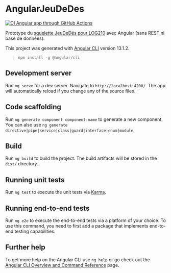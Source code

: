 # AngularJeuDeDes
[![CI Angular app through GitHub Actions](https://github.com/fuhrmanator/angular-jeu-de-des/actions/workflows/main.yml/badge.svg)](https://github.com/fuhrmanator/angular-jeu-de-des/actions/workflows/main.yml)

Prototype du [squelette JeuDeDés pour LOG210](https://github.com/profcfuhrmanets/log210-jeu-de-des-node-express-ts) avec Angular (sans REST ni base de données). 

This project was generated with [Angular CLI](https://github.com/angular/angular-cli) version 13.1.2.

> `npm install -g @angular/cli`

## Development server

Run `ng serve` for a dev server. Navigate to `http://localhost:4200/`. The app will automatically reload if you change any of the source files.

## Code scaffolding

Run `ng generate component component-name` to generate a new component. You can also use `ng generate directive|pipe|service|class|guard|interface|enum|module`.

## Build

Run `ng build` to build the project. The build artifacts will be stored in the `dist/` directory.

## Running unit tests

Run `ng test` to execute the unit tests via [Karma](https://karma-runner.github.io).

## Running end-to-end tests

Run `ng e2e` to execute the end-to-end tests via a platform of your choice. To use this command, you need to first add a package that implements end-to-end testing capabilities.

## Further help

To get more help on the Angular CLI use `ng help` or go check out the [Angular CLI Overview and Command Reference](https://angular.io/cli) page.
